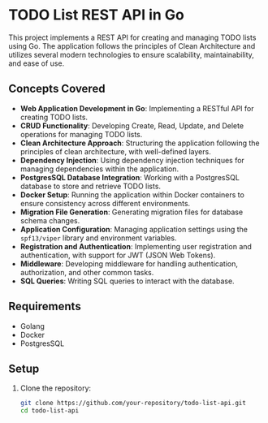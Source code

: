 # TODO List REST API in Go

This project implements a REST API for creating and managing TODO lists using Go. The application follows the principles of Clean Architecture and utilizes several modern technologies to ensure scalability, maintainability, and ease of use.

## Concepts Covered

- **Web Application Development in Go**: Implementing a RESTful API for creating TODO lists.
- **CRUD Functionality**: Developing Create, Read, Update, and Delete operations for managing TODO lists.
- **Clean Architecture Approach**: Structuring the application following the principles of clean architecture, with well-defined layers.
- **Dependency Injection**: Using dependency injection techniques for managing dependencies within the application.
- **PostgresSQL Database Integration**: Working with a PostgresSQL database to store and retrieve TODO lists.
- **Docker Setup**: Running the application within Docker containers to ensure consistency across different environments.
- **Migration File Generation**: Generating migration files for database schema changes.
- **Application Configuration**: Managing application settings using the `spf13/viper` library and environment variables.
- **Registration and Authentication**: Implementing user registration and authentication, with support for JWT (JSON Web Tokens).
- **Middleware**: Developing middleware for handling authentication, authorization, and other common tasks.
- **SQL Queries**: Writing SQL queries to interact with the database.

## Requirements

- Golang
- Docker
- PostgresSQL

## Setup

1. Clone the repository:
   ```bash
   git clone https://github.com/your-repository/todo-list-api.git
   cd todo-list-api
